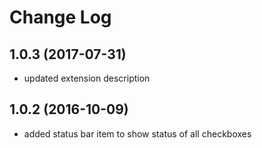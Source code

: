 # Change Log

## 1.0.3 (2017-07-31)
- updated extension description

## 1.0.2 (2016-10-09)
- added status bar item to show status of all checkboxes